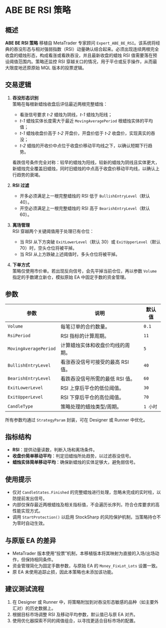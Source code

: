 # ABE BE RSI 策略

## 概述

**ABE BE RSI 策略** 移植自 MetaTrader 专家顾问 `Expert_ABE_BE_RSI`。该系统将经典的吞没形态与相对强弱指数（RSI）动量确认结合起来。必须出现连续两根完全收盘的蜡烛形态，构成看涨或看跌吞没，并且最新收盘的蜡烛 RSI 值需要落在预设阈值范围内。策略还监控 RSI 穿越关口的情况，用于平仓或反手操作，从而最大限度地还原原始 MQL 版本的投票逻辑。

## 交易逻辑

1. **吞没形态识别**  
   策略在每根新蜡烛收盘后评估最近两根完整蜡烛：
   - 看涨信号要求 *t-2* 蜡烛为阴线，*t-1* 蜡烛为阳线；
   - *t-1* 蜡烛实体长度需大于最近 `MovingAveragePeriod` 根蜡烛实体的平均值；
   - *t-1* 蜡烛收盘价高于 *t-2* 开盘价，开盘价低于 *t-2* 收盘价，实现真实的吞没；
   - *t-2* 蜡烛的开收价中点位于收盘价移动平均线之下，以确认短期下行趋势。

   看跌信号条件完全对称：较早的蜡烛为阳线，较新的蜡烛为阴线且实体更大，新蜡烛完全覆盖旧蜡烛，同时旧蜡烛的中点高于收盘价移动平均线，以确认上行趋势的衰竭。

2. **RSI 过滤**  
   - 开多必须满足上一根完整蜡烛的 RSI 低于 `BullishEntryLevel`（默认 40）。
   - 开空必须满足上一根完整蜡烛的 RSI 高于 `BearishEntryLevel`（默认 60）。

3. **离场管理**  
   RSI 穿越两个关键阈值用于处理已有仓位：
   - 当 RSI 从下方突破 `ExitLowerLevel`（默认 30）或 `ExitUpperLevel`（默认 70）时，空头仓位将被平掉。
   - 当 RSI 从上方跌破上述阈值时，多头仓位将被平掉。

4. **下单方式**  
   策略仅使用市价单。若出现反向信号，会先平掉当前仓位，再以参数 `Volume` 指定的手数建立新仓，模拟原始 EA 中固定手数的资金管理。

## 参数

| 参数 | 说明 | 默认值 |
| --- | --- | --- |
| `Volume` | 每笔订单的合约数量。 | `0.1` |
| `RsiPeriod` | RSI 指标的计算周期。 | `11` |
| `MovingAveragePeriod` | 计算蜡烛实体和收盘价均线的周期。 | `5` |
| `BullishEntryLevel` | 看涨吞没信号可接受的最高 RSI 值。 | `40` |
| `BearishEntryLevel` | 看跌吞没信号所需的最低 RSI 值。 | `60` |
| `ExitLowerLevel` | RSI 上穿后平仓的低位阈值。 | `30` |
| `ExitUpperLevel` | RSI 下穿后平仓的高位阈值。 | `70` |
| `CandleType` | 策略处理的蜡烛类型/周期。 | `1 小时` |

所有参数均通过 `StrategyParam` 封装，可在 Designer 或 Runner 中优化。

## 指标结构

- **RSI**：提供动量读数，判断入场和离场条件。
- **收盘价简单移动平均**：判定旧蜡烛所处趋势，以过滤吞没信号。
- **蜡烛实体简单移动平均**：确保新蜡烛的实体足够大，避免弱信号。

## 使用提示

- 仅对 `CandleStates.Finished` 的完整蜡烛进行处理，忽略未完成的实时柱，以防提前发出信号。  
- 内部仅保存最近两根蜡烛及相关指标值，不会遍历长序列，符合仓库要求的高性能实现方式。  
- 调用 `StartProtection()` 以启用 StockSharp 的风险保护机制，当策略持仓不为零时自动生效。

## 与原版 EA 的差异

- MetaTrader 版本使用“投票”机制，本移植版本将其映射为直接的入场/出场动作，但保持相同条件。  
- 资金管理简化为固定手数参数，与原始 EA 的 `Money_FixLot_Lots` 设置一致。  
- 原 EA 未使用追踪止损，因此本策略也未添加该功能。

## 建议测试流程

1. 在 Designer 或 Runner 中，将策略附加到对吞没形态敏感的品种（如主要外汇对）的历史数据上。  
2. 根据目标市场调整 RSI 及移动平均参数，默认值已与原 EA 对齐。  
3. 使用优化器探索不同的阈值组合，以寻找更适合目标市场的配置。
